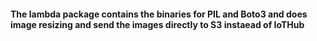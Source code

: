 #### The lambda package contains the binaries for PIL and Boto3 and does image resizing and send the images directly to S3 instaead of IoTHub